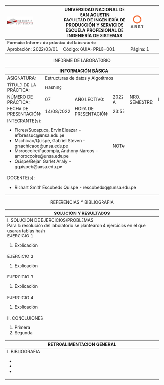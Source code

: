<div dir="auto" align="center">
    <table>
        <tbody>
            <tr>
                <td>
                    <a target="_blank" rel="noopener noreferrer" href="https://github.com/rescobedoq/pw2/blob/main/epis.png?raw=true"><img src="https://github.com/rescobedoq/pw2/raw/main/epis.png?raw=true" alt="EPIS" style="width: 50%; max-width: 100%;"></a>
                </td>
                <th>
                    <span>UNIVERSIDAD NACIONAL DE SAN AGUSTIN</span><br>
                    <span>FACULTAD DE INGENIERÍA DE PRODUCCIÓN Y SERVICIOS</span><br>
                    <span>ESCUELA PROFESIONAL DE INGENIERÍA DE SISTEMAS</span>
                </th>
                <td>
                    <a target="_blank" rel="noopener noreferrer" href="https://github.com/rescobedoq/pw2/blob/main/abet.png?raw=true"><img src="https://github.com/rescobedoq/pw2/raw/main/abet.png?raw=true" alt="ABET" style="width: 50%; max-width: 100%;"></a>
                </td>
            </tr>
        </tbody>
        <tbody>
            <tr>
                <td colspan="3"><span>Formato</span>: Informe de práctica del laboratorio</td>
            </tr>
            <tr>
                <td><span>Aprobación</span>: 2022/03/01</td>
                <td><span>Código</span>: GUIA-PRLB-001</td>
                <td><span>Página</span>: 1</td>
            </tr>
        </tbody>
	</table>
<div>
<div dir="auto">
	<div dir="auto" align="center">
        <span>INFORME DE LABORATORIO</span>
	</div>
    <table>
        <tbody>
            <tr>
                <th colspan="6">INFORMACIÓN BÁSICA</th>
            </tr>
        </tbody>
        <tbody>
		    <tr>
			    <td>ASIGNATURA:</td>
			    <td colspan="5">Estructuras de datos y Algoritmos</td>
		    </tr>
		    <tr>
			    <td>TÍTULO DE LA PRÁCTICA:</td>
			    <td colspan="5">Hashing</td>
		    </tr>
		    <tr>
			    <td>NÚMERO DE PRÁCTICA:</td>
			    <td>07</td>
			    <td>AÑO LECTIVO:</td>
			    <td>2022 A</td>
			    <td>NRO. SEMESTRE:</td>
			    <td>III</td>
		    </tr>
		    <tr>
			    <td>FECHA DE PRESENTACIÓN:</td>
			    <td>14/08/2022</td>
			    <td>HORA DE PRESENTACIÓN:</td>
			    <td colspan="3">23:55</td>
		    </tr>
		    <tr>
			    <td colspan="3">INTEGRANTE(s):
				    <ul dir="auto">
					    <li>Flores/Sucapuca, Ervin Eleazar - efloressuc@unsa.edu.pe</li>
                        <li>Machicao/Quispe, Gabriel Steven - gmachicaoq@unsa.edu.pe</li>
                        <li>Moroccoire/Pacompia, Anthony Marcos - amoroccoire@unsa.edu.pe</li>
                        <li>Quispe/Bejar, Garlet Analy - gquispeb@unsa.edu.pe</li>
				    </ul>
			    </td>
			    <td>NOTA:</td>
			    <td colspan="2"></td>
		    </tr>
		    <tr>
			    <td colspan="6">DOCENTE(s):
				    <ul dir="auto">
					    <li>Richart Smith Escobedo Quispe - rescobedoq@unsa.edu.pe</li>
				    </ul>
			    </td>
		    </tr>
	    </tbody>
    </table>
    <table>
        <tbody>
            <tr>
                <th>SOLUCIÓN Y RESULTADOS</th>
            </tr>
        </tbody>
        <tbody>
            <tr>
                <td>
                    I. SOLUCION DE EJERCICIOS/PROBLEMAS
                    <br>
                    Para la resolución del laboratorio se plantearon 4 ejercicios en el que usaran tablas hash
                    <br>
                    EJERCICIO 1
                    <ol>
                        <li>
                            Explicación
                            <br>
                        </li>
                    </ol>
                </td>
            </tr>
            <tr>
                <td>
                    EJERCICIO 2
                    <ol>
                        <li>
                            Explicación
                            <br>
                        </li>
                    </ol>
                </td>
            </tr>
            <tr>
                <td>
                    EJERCICIO 3
                    <ol>
                        <li>
                            Explicación
                            <br>
                        </li>
                    </ol>
                </td>
            </tr>
            <tr>
                <td>
                    EJERCICIO 4
                    <ol>
                        <li>
                            Explicación
                            <br>
                        </li>
                    </ol>
                </td>
            </tr>
            <tr>
                <td>
                    II. CONCLUIONES
                    <ol>
                        <li>
                            Primera
                        </li>
                        <li>
                            Segunda
                        </li>
                    </ol>
                </td>
            </tr>
        </tbody>
        <tbody>
            <tr>
                <th>RETROALIMENTACIÓN GENERAL</th>
            </tr>
        </tbody>
        <tbody>
            <tr></tr>
        </tbody>
        <tbody>
            <tr>
                REFERENCIAS Y BIBLIOGRAFIA
            </tr>
        </tbody>
        <tbody>
            <tr>
                <td>
                    I. BIBLIOGRAFIA
                    <ul dir="auto">
                        <li></li>
                        <li></li>
                        <li></li>
                    </ul>
                </td>
            </tr>
        </tbody>
    </table>
</div>
